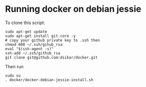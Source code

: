 Running docker on debian jessie
==============

To clone this script:  
```
sudo apt-get update
sudo apt-get install git-core -y
# copy your github private key to .ssh then
chmod 600 ~/.ssh/gihub_rsa
eval "$(ssh-agent -s)"
ssh-add ~/.ssh/github_rsa
git clone git@github.com:dsikar/docker.git
```

Then run 
```
sudo su
. docker/docker-debian-jessie-install.sh
```
